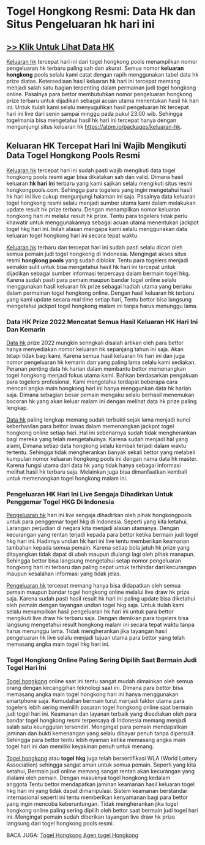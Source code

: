 # Togel Hongkong Resmi: Data Hk dan Situs Pengeluaran hk hari ini

## [>> Klik Untuk Lihat Data HK](https://urlink.id/JTNW6)

[Keluaran hk](https://atom.io/packages/keluaran-hk) tercepat hari ini dari togel hongkong pools menampilkan nomor pengeluaran hk terbaru paling sah dan akurat. Semua nomor **keluaran hongkong** pools selalu kami catat dengan rapih menggunakan tabel data hk prize diatas. Ketersediaan hasil keluaran hk hari ini tercepat memang menjadi salah satu bagian terpenting dalam permainan judi togel hongkong online. Pasalnya para bettor membutuhkan nomor pengeluaran hongkong prize terbaru untuk dijadikan sebagai acuan utama menentukan hasil hk hari ini. Untuk itulah kami selalu menyuguhkan hasil pengeluaran hk tercepat hari ini live dari senin sampai minggu pada pukul 23.00 wib. Sehingga togelmania bisa mengetahui hasil hk hari ini tercepat hanya dengan mengunjungi situs keluaran hk https://atom.io/packages/keluaran-hk.

Keluaran HK Tercepat Hari Ini Wajib Mengikuti Data Togel Hongkong Pools Resmi
-----------------------------------------------------------------------------

[Keluaran hk](https://atom.io/packages/keluaran-hk) tercepat hari ini sudah pasti wajib mengikuti data togel hongkong pools resmi agar bisa dikatakan sah dan valid. Dimana hasil keluaran **hk hari ini** terbaru yang kami sajikan selalu mengikuti situs resmi hongkongpools.com. Sehingga para togelers yang ingin mengetahui hasil hk hari ini live cukup mengunjungi halaman ini saja. Pasalnya data keluaran togel hongkong resmi selalu menjadi sumber utama kami dalam melakukan update result hk prize terbaru. Dengan menampilkan nomor keluaran hongkong hari ini melalui result hk prize. Tentu para togelers tidak perlu khawatir untuk menggunakannya sebagai acuan utama menentukan jackpot togel hkg hari ini. Inilah alasan mengapa kami selalu menggunakan data keluaran togel hongkong hari ini secara tepat waktu.

[Keluaran hk](https://atom.io/packages/keluaran-hk) terbaru dan tercepat hari ini sudah pasti selalu dicari oleh semua pemain judi togel hongkong di Indonesia. Mengingat akses situs resmi **hongkong pools** yang sudah diblokir. Tentu para togelers menjadi semakin sulit untuk bisa mengetahui hasil hk hari ini tercepat untuk dijadikan sebagai sumber informasi terpercaya dalam bermain togel hkg. Karena sudah pasti para pemain maupun bandar togel online selalu menggunakan hasil keluaran hk prize sebagai hadiah utama yang berlaku dalam permainan togel hongkong online. Dengan hasil keluaran hk terbaru yang kami update secara real time setiap hari, Tentu bettor bisa langsung mengetahui jackpot togel hongkong malam ini tanpa harus menunggu lama.

### Data HK Prize 2022 Mencatat Semua Hasil Keluaran HK Hari Ini Dan Kemarin

[Data hk](https://atom.io/packages/keluaran-hk) prize 2022 mungkin seringkali disalah artikan oleh para bettor hanya menyediakan nomor keluaran hk sepanjang tahun ini saja. Akan tetapi tidak bagi kami, Karena semua hasil keluaran hk hari ini dan juga nomor pengeluaran hk kemarin dan yang paling lama selalu kami sediakan. Peranan penting data hk harian dalam membantu bettor memenangkan togel hongkong menjadi fokus utama kami. Bahkan berdasarkan pengakuan para togelers profesional, Kami mengetahui terdapat beberapa cara mencari angka main hongkong hari ini hanya menggunkan data hk harian saja. Dimana sebagian besar pemain mengaku selalu berhasil menemukan bocoran hk yang akan keluar malam ini dengan melihat data hk prize paling lengkap.

[Data hk](https://atom.io/packages/keluaran-hk) paling lengkap memang sudah terbukti sejak lama menjadi kunci keberhasilan para bettor lawas dalam memenangkan jackpot togel hongkong online setiap hari. Hal ini sebenarnya sudah tidak mengherankan bagi mereka yang telah mengetahuinya. Karena sudah menjadi hal yang alami, Dimana setiap data hongkong selalu kembali terjadi dalam waktu tertentu. Sehingga tidak mengherankan banyak sekali bettor yang melabeli kumpulan nomor keluaran hongkong pools ini dengan nama data hk master. Karena fungsi utama dari data hk yang tidak hanya sebagai informasi melihat hasil hk terbaru saja. Melainkan juga bisa dimanfaatkan kembali untuk memenangkan togel hongkong malam ini.

### Pengeluaran HK Hari Ini Live Sengaja Dihadirkan Untuk Penggemar Togel HKG Di Indonesia

[Pengeluaran hk](https://atom.io/packages/keluaran-hk) hari ini live sengaja dihadirkan oleh pihak hongkongpools untuk para penggemar togel hkg di Indonesia. Seperti yang kita ketahui, Larangan perjudian di negara kita menjadi alasan utamanya. Dengan kecurangan yang rentan terjadi kepada para bettor ketika bermain judi togel hkg hari ini. Hadirnya undian hk hari ini live tentu memberikan keamanan tambahan kepada semua pemain. Karena setiap bola jatuh hk prize yang ditayangkan tidak dapat di ubah maupun diulangi lagi oleh pihak manapun. Sehingga bettor bisa langsung mengetahui setap nomor pengeluaran hongkong hari ini terbaru dan paling cepat untuk terhindar dari kecurangan maupun kesalahan informasi yang tidak jelas.

[Pengeluaran hk](https://atom.io/packages/keluaran-hk) tercepat memang hanya bisa didapatkan oleh semua pemain maupun bandar togel hongkong online melalui live draw hk prize saja. Karena sudah pasti hasil result hk hari ini paling update bisa diketahui oleh pemain dengan tayangan undian togel hkg saja. Untuk itulah kami selalu menampilkan hasil pengeluaran hk hari ini untuk para bettor mengikuti live draw hk terbaru saja. Dengan demikian para togelers bisa langsung mengetahui result hongkong malam ini secara tepat waktu tanpa harus menunggu lama. Tidak mengherankan jika tayangan hasil pengeluaran hk live selalu menjadi tujuan utama para bettor yang telah memasang angka main togel hkg hari ini.

### Togel Hongkong Online Paling Sering Dipilih Saat Bermain Judi Togel Hari Ini

[Togel hongkong](https://atom.io/packages/keluaran-hk) online saat ini tentu sangat mudah dimainkan oleh semua orang dengan kecanggihan teknologi saat ini. Dimana para bettor bisa memasang angka main togel hongkong hari ini hanya menggunakan smartphone saja. Kemudahan bermain turut menjadi faktor utama para togelers lebih sering memilih pasaran togel hongkong online saat bermain judi togel hari ini. Keamanan dan layanan terbaik yang disediakan oleh para bandar togel hongkong resmi terpercaya di Indonesia memang menjadi salah satu keunggulan tersendiri. Mengingat para pemain mendapatkan jaminan dan bukti kemenangan yang selalu dibayar penuh tanpa dipersulit. Sehingga para bettor tentu lebih nyaman ketika memasang angka main togel hari ini dan memiliki keyakinan penuh untuk menang.

[Togel hongkong](https://atom.io/packages/keluaran-hk) atau **togel hkg** juga telah bersertifikasi WLA (World Lottery Association) sehingga sangat aman untuk semua pemain. Seperti yang kita ketahui, Bermain judi online memang sangat rentan akan kecurangan yang dialami oleh pemain. Dengan masuknya togel hongkong kedalam anggota Tentu bettor mendapatkan jaminan keamanan hasil keluaran togel hkg hari ini yang tidak dapat dimanipulasi. Sistem keamanan berstandar internasional seperti ini tentu memberikan kenyamanan bagi para bettor yang ingin mencoba keberuntungan. Tidak mengherankan jika togel hongkong online paling sering dipilih oleh bettor saat bermain judi togel hari ini. Mengingat pemain sudah diberikan tayangan live draw hk prize langsung dari togel hongkong pools resmi.

BACA JUGA:
[Togel Hongkong](https://www.akibadental.com/blog/data/togel-hongkong/)
[Agen togel Hongkong](https://phtj.buketov.edu.kz/files/journals/1/articles/195/62c9779eb244a.html)
